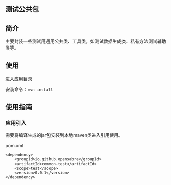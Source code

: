 测试公共包
----------

## 简介

主要封装一些测试用通用公共类、工具类，如测试数据生成类、私有方法测试辅助类等。

## 使用

进入应用目录

安装命令：`mvn install`

## 使用指南

### 应用引入

需要将编译生成的jar包安装到本地maven类进入引用使用。

pom.xml

```
<dependency>
    <groupId>io.github.opensabre</groupId>
    <artifactId>common-test</artifactId>
    <scope>test</scope>
    <version>0.0.1</version>
</dependency>
```